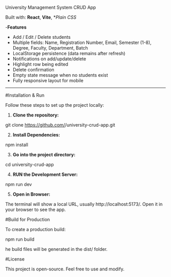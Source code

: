 University Management System CRUD App

Built with: **React**, **Vite**, **Plain CSS*

-**Features**

- Add / Edit / Delete students  
- Multiple fields: Name, Registration Number, Email, Semester (1-8), Degree, Faculty, Department, Batch  
- LocalStorage persistence (data remains after refresh)  
- Notifications on add/update/delete  
- Highlight row being edited  
- Delete confirmation  
- Empty state message when no students exist  
- Fully responsive layout for mobile  

---

 #Installation & Run

Follow these steps to set up the project locally:

1. **Clone the repository:**

git clone https://github.com/<your-username>/university-crud-app.git

2. **Install Dependencies:**
   
npm install

3. **Go into the project directory:**

cd university-crud-app
  
4. **RUN the Development Server:**

npm run dev

5. **Open in Browser:**

The terminal will show a local URL, usually http://localhost:5173/. Open it in your browser to see the app.

#Build for Production

To create a production build:

npm run build

he build files will be generated in the dist/ folder.

#License

This project is open-source. Feel free to use and modify.
